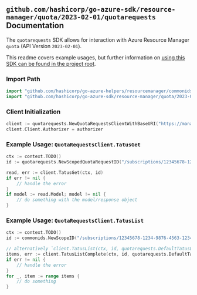 
## `github.com/hashicorp/go-azure-sdk/resource-manager/quota/2023-02-01/quotarequests` Documentation

The `quotarequests` SDK allows for interaction with Azure Resource Manager `quota` (API Version `2023-02-01`).

This readme covers example usages, but further information on [using this SDK can be found in the project root](https://github.com/hashicorp/go-azure-sdk/tree/main/docs).

### Import Path

```go
import "github.com/hashicorp/go-azure-helpers/resourcemanager/commonids"
import "github.com/hashicorp/go-azure-sdk/resource-manager/quota/2023-02-01/quotarequests"
```


### Client Initialization

```go
client := quotarequests.NewQuotaRequestsClientWithBaseURI("https://management.azure.com")
client.Client.Authorizer = authorizer
```


### Example Usage: `QuotaRequestsClient.TatusGet`

```go
ctx := context.TODO()
id := quotarequests.NewScopedQuotaRequestID("/subscriptions/12345678-1234-9876-4563-123456789012/resourceGroups/some-resource-group", "id")

read, err := client.TatusGet(ctx, id)
if err != nil {
	// handle the error
}
if model := read.Model; model != nil {
	// do something with the model/response object
}
```


### Example Usage: `QuotaRequestsClient.TatusList`

```go
ctx := context.TODO()
id := commonids.NewScopeID("/subscriptions/12345678-1234-9876-4563-123456789012/resourceGroups/some-resource-group")

// alternatively `client.TatusList(ctx, id, quotarequests.DefaultTatusListOperationOptions())` can be used to do batched pagination
items, err := client.TatusListComplete(ctx, id, quotarequests.DefaultTatusListOperationOptions())
if err != nil {
	// handle the error
}
for _, item := range items {
	// do something
}
```
